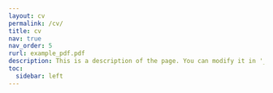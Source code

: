 ```yaml
---
layout: cv
permalink: /cv/
title: cv
nav: true
nav_order: 5
rurl: example_pdf.pdf
description: This is a description of the page. You can modify it in '_pages/cv.md'. You can also change or remove the top pdf download button.
toc:
  sidebar: left
---
```

